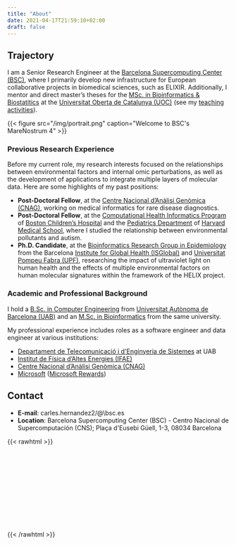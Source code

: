 ```yaml
---
title: "About"
date: 2021-04-17T21:59:10+02:00
draft: false
---
```


## Trajectory

I am a Senior Research Engineer at the [Barcelona Supercomputing Center (BSC)](www.bsc.es), where I primarily develop new infrastructure for European collaborative projects in biomedical sciences, such as ELIXIR. Additionally, I mentor and direct master’s theses for the [MSc. in Bioinformatics & Biostatitics](https://estudios.uoc.edu/es/masters-universitarios/bioinformatica-bioestadistica/presentacion) at the [Universitat Oberta de Catalunya (UOC)](https://uoc.edu) (see my [teaching activities](http://carleshf.com/academic/#teaching)).

{{< figure src="/img/portrait.png" caption="Welcome to BSC's MareNostrum 4" >}}

### Previous Research Experience

Before my current role, my research interests focused on the relationships between environmental factors and internal omic perturbations, as well as the development of applications to integrate multiple layers of molecular data. Here are some highlights of my past positions:

* __Post-Doctoral Fellow__, at the [Centre Nacional d’Anàlisi Genòmica (CNAG)](https://cnag.es/), working on medical informatics for rare disease diagnostics.
* __Post-Doctoral Fellow__, at the [Computational Health Informatics Program](https://www.chip.org/) of [Boston Children’s Hospital](https://www.childrenshospital.org/) and the [Pediatrics Department](https://connects.catalyst.harvard.edu/Profiles/display/Person/171981) of [Harvard Medical School](https://hms.harvard.edu/), where I studied the relationship between environmental pollutants and autism.
* __Ph.D. Candidate__, at the [Bioinformatics Research Group in Epidemiology](http://brge.isglobal.org/) from the Barcelona [Institute for Global Health (ISGlobal)](https://www.isglobal.org/) and [Universitat Pompeu Fabra (UPF)](https://www.upf.edu/), researching the impact of ultraviolet light on human health and the effects of multiple environmental factors on human molecular signatures within the framework of the HELIX project.

### Academic and Professional Background

I hold a [B.Sc. in Computer Engineering](https://www.uab.cat/web/estudiar/ehea-degrees/general-information/computer-engineering-1216708259085.html?param1=1263367146646) from [Universitat Autònoma de Barcelona (UAB)](https://www.uab.cat/) and an [M.Sc. in Bioinformatics](http://mscbioinformatics.uab.cat/) from the same university.

My professional experience includes roles as a software engineer and data engineer at various institutions:

* [Departament de Telecomunicació i d'Enginyeria de Sistemes](https://www.uab.cat/departament/telecomunicacio-enginyeria-sistemes/) at UAB
* [Institut de Física d’Altes Energies (IFAE)](https://www.ifae.es/)
* [Centre Nacional d’Anàlisi Genòmica (CNAG)](https://cnag.es/)
* [Microsoft](https://www.microsoft.com/) ([Microsoft Rewards](https://www.microsoft.com/rewards))

## Contact

* __E-mail__: carles.hernandez2/@\bsc.es
* __Location__: Barcelona Supercomputing Center (BSC) - Centro Nacional de Supercomputación (CNS); Plaça d'Eusebi Güell, 1-3, 08034 Barcelona

{{< rawhtml >}}
  <link rel="stylesheet" href="https://unpkg.com/leaflet@1.7.1/dist/leaflet.css"
    integrity="sha512-xodZBNTC5n17Xt2atTPuE1HxjVMSvLVW9ocqUKLsCC5CXdbqCmblAshOMAS6/keqq/sMZMZ19scR4PsZChSR7A=="
    crossorigin=""/>
  <script src="https://unpkg.com/leaflet@1.7.1/dist/leaflet.js"
    integrity="sha512-XQoYMqMTK8LvdxXYG3nZ448hOEQiglfqkJs1NOQV44cWnUrBc8PkAOcXy20w0vlaXaVUearIOBhiXZ5V3ynxwA=="
    crossorigin=""></script>
  <style>
      #map { height: 180px; }
  </style>
  <div id="map"></div>
  <script>
    var map = L.map('map').setView({lat: 41.389903, lon: 2.115419}, 16);
      L.tileLayer('https://{s}.tile.openstreetmap.org/{z}/{x}/{y}.png', {
        maxZoom: 19,
        attribution: '&copy; <a href="https://openstreetmap.org/copyright">OpenStreetMap contributors</a>'
      }).addTo(map)
      L.control.scale().addTo(map)
      L.marker({lat: 41.389903, lon: 2.115419}).bindPopup("Barcelona Supercomputing Center").addTo(map)
  </script>
{{< /rawhtml >}}
